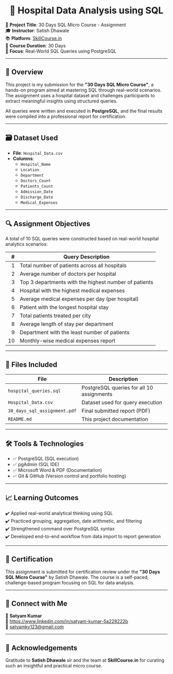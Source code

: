 <h1 align="center"> 🏥 Hospital Data Analysis using SQL </h1>

🚀 **Project Title**: 30 Days SQL Micro Course - Assignment  
🎓 **Instructor**: Satish Dhawale  
📚 **Platform**: [SkillCourse.in](http://www.skillcourse.in)  
📅 **Course Duration**: 30 Days  
🧠 **Focus**: Real-World SQL Queries using PostgreSQL

---

## 📌 Overview

This project is my submission for the **"30 Days SQL Micro Course"**, a hands-on program aimed at mastering SQL through real-world scenarios. The assignment uses a hospital dataset and challenges participants to extract meaningful insights using structured queries.

All queries were written and executed in **PostgreSQL**, and the final results were compiled into a professional report for certification.

---

## 🗃️ Dataset Used

- **File**: `Hospital_Data.csv`  
- **Columns**:
  - `Hospital_Name`
  - `Location`
  - `Department`
  - `Doctors_Count`
  - `Patients_Count`
  - `Admission_Date`
  - `Discharge_Date`
  - `Medical_Expenses`

---

## 🔍 Assignment Objectives

A total of 10 SQL queries were constructed based on real-world hospital analytics scenarios:

| # | Query Description |
|--:|--------------------|
| 1 | Total number of patients across all hospitals |
| 2 | Average number of doctors per hospital |
| 3 | Top 3 departments with the highest number of patients |
| 4 | Hospital with the highest medical expenses |
| 5 | Average medical expenses per day (per hospital) |
| 6 | Patient with the longest hospital stay |
| 7 | Total patients treated per city |
| 8 | Average length of stay per department |
| 9 | Department with the least number of patients |
| 10 | Monthly-wise medical expenses report |

---

## 🧾 Files Included

| File | Description |
|------|-------------|
| `hospital_queries.sql` | PostgreSQL queries for all 10 assignments |
| `Hospital_Data.csv` | Dataset used for query execution |
| `30_days_sql_assignment.pdf` | Final submitted report (PDF) |
| `README.md` | This project documentation |

---

## 🛠 Tools & Technologies

- ✅ PostgreSQL (SQL execution)
- ✅ pgAdmin (SQL IDE)
- ✅ Microsoft Word & PDF (Documentation)
- ✅ Git & GitHub (Version control and portfolio hosting)

---

## 📈 Learning Outcomes

✔️ Applied real-world analytical thinking using SQL  
✔️ Practiced grouping, aggregation, date arithmetic, and filtering  
✔️ Strengthened command over PostgreSQL syntax  
✔️ Developed end-to-end workflow from data import to report generation

---

## 📜 Certification

This assignment is submitted for certification review under the **"30 Days SQL Micro Course"** by Satish Dhawale. The course is a self-paced, challenge-based program focusing on SQL for data analysis.

---

## 🔗 Connect with Me

👤 **Satyam Kumar**  
🔗 https://www.linkedin.com/in/satyam-kumar-5a229222b  
📧 satyamkv123@gmail.com

---

## 🌟 Acknowledgements

Gratitude to **Satish Dhawale** sir and the team at **SkillCourse.in** for curating such an insightful and practical micro course.

